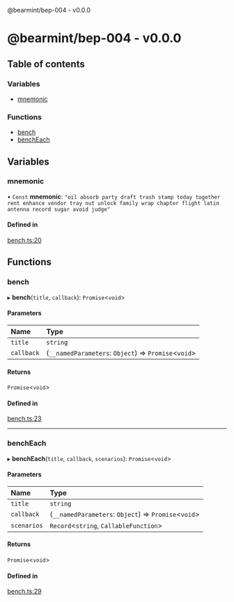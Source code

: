 @bearmint/bep-004 - v0.0.0

# @bearmint/bep-004 - v0.0.0

## Table of contents

### Variables

- [mnemonic](README.md#mnemonic)

### Functions

- [bench](README.md#bench)
- [benchEach](README.md#bencheach)

## Variables

### mnemonic

• `Const` **mnemonic**: ``"oil absorb party draft trash stamp today together rent enhance vendor tray nut unlock family wrap chapter flight latin antenna record sugar avoid judge"``

#### Defined in

[bench.ts:20](https://github.com/bearmint/bearmint/blob/main/packages/bep-004/source/bench.ts#L20)

## Functions

### bench

▸ **bench**(`title`, `callback`): `Promise`<`void`\>

#### Parameters

| Name | Type |
| :------ | :------ |
| `title` | `string` |
| `callback` | (`__namedParameters`: `Object`) => `Promise`<`void`\> |

#### Returns

`Promise`<`void`\>

#### Defined in

[bench.ts:23](https://github.com/bearmint/bearmint/blob/main/packages/bep-004/source/bench.ts#L23)

___

### benchEach

▸ **benchEach**(`title`, `callback`, `scenarios`): `Promise`<`void`\>

#### Parameters

| Name | Type |
| :------ | :------ |
| `title` | `string` |
| `callback` | (`__namedParameters`: `Object`) => `Promise`<`void`\> |
| `scenarios` | `Record`<`string`, `CallableFunction`\> |

#### Returns

`Promise`<`void`\>

#### Defined in

[bench.ts:29](https://github.com/bearmint/bearmint/blob/main/packages/bep-004/source/bench.ts#L29)
